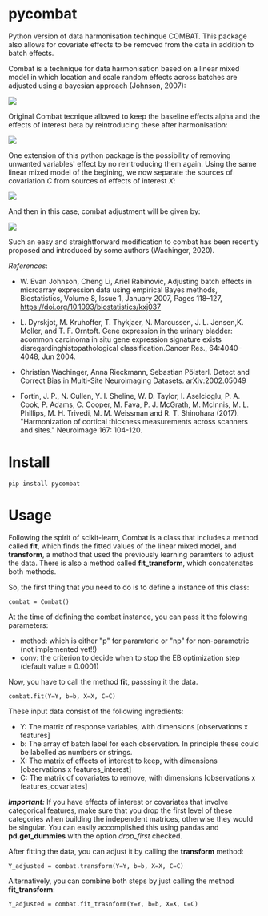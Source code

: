 # pycombat

Python version of data harmonisation techinque COMBAT. This package also allows for covariate effects to be removed from the data in addition to batch effects.

Combat is a technique for data harmonisation based on a linear mixed model in which location and scale random effects across batches are adjusted using a bayesian approach (Johnson, 2007):

<img src="images/eq1.png" align="center"/>

Original Combat tecnique allowed to keep the baseline effects alpha and the effects of interest beta by reintroducing these after harmonisation:

<img src="images/eq2.png" align="center"/>

One extension of this python package is the possibility of removing unwanted variables' effect by no reintroducing them again. Using the same linear mixed model of the begining, we now separate the sources of covariation *C* from sources of effects of interest *X*:

<img src="images/eq3.png" align="center"/>

And then in this case, combat adjustment will be given by:

<img src="images/eq4.png" align="center"/>

Such an easy and straightforward modification to combat has been recently proposed and introduced by some authors (Wachinger, 2020).

*References*:

- W. Evan Johnson, Cheng Li, Ariel Rabinovic, Adjusting batch effects in microarray expression data using empirical Bayes methods, Biostatistics, Volume 8, Issue 1, January 2007, Pages 118–127, https://doi.org/10.1093/biostatistics/kxj037

- L. Dyrskjot, M. Kruhoffer, T. Thykjaer, N. Marcussen, J. L. Jensen,K. Moller, and T. F. Orntoft. Gene expression in the urinary bladder: acommon carcinoma in situ gene expression signature exists disregardinghistopathological classification.Cancer Res., 64:4040–4048, Jun 2004.

- Christian Wachinger, Anna Rieckmann, Sebastian Pölsterl. Detect and Correct Bias in Multi-Site Neuroimaging Datasets. arXiv:2002.05049

- Fortin, J. P., N. Cullen, Y. I. Sheline, W. D. Taylor, I. Aselcioglu, P. A. Cook, P. Adams, C. Cooper, M. Fava, P. J. McGrath, M. McInnis, M. L. Phillips, M. H. Trivedi, M. M. Weissman and R. T. Shinohara (2017). "Harmonization of cortical thickness measurements across scanners and sites." Neuroimage 167: 104-120.

# Install

    pip install pycombat

# Usage

Following the spirit of scikit-learn, Combat is a class that includes a method called **fit**, which finds the fitted values of the linear mixed model, and **transform**, a method that used the previously learning paramters to adjust the data. There is also a method called **fit_transform**, which concatenates both methods.

So, the first thing that you need to do is to define a instance of this class:

    combat = Combat()

At the time of defining the combat instance, you can pass it the folowing parameters:

  - method: which is either "p" for paramteric or "np" for non-parametric (not implemented yet!!)
  - conv: the criterion to decide when to stop the EB optimization step (default value = 0.0001)

Now, you have to call the method **fit**, passsing it the data.

    combat.fit(Y=Y, b=b, X=X, C=C)

 These input data consist of the following ingredients:

  - Y: The matrix of response variables, with dimensions [observations x features]
  - b: The array of batch label for each observation. In principle these could be labelled as numbers or strings.
  - X: The matrix of effects of interest to keep, with dimensions [observations x features_interest]
  - C: The matrix of covariates to remove, with dimensions [observations x features_covariates]

***Important:***  If you have effects of interest or covariates that involve categorical features, make sure that you drop the first level of these categories when building the independent matrices, otherwise they would be singular. You can easily accomplished this using pandas and **pd.get_dummies** with the option *drop_first* checked.

After fitting the data, you can adjust it by calling the **transform** method:

    Y_adjusted = combat.transform(Y=Y, b=b, X=X, C=C)

Alternatively, you can combine both steps by just calling the method **fit_transform**:

    Y_adjusted = combat.fit_trasnform(Y=Y, b=b, X=X, C=C)
